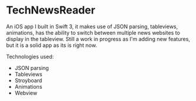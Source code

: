 # TechNewsReader
An iOS app I built in Swift 3, it makes use of JSON parsing, tableviews, animations, has the ability to switch between multiple news websites to display in the tableview. Still a work in progress as I'm adding new features, but it is a solid app as its is right now.

Technologies used:
- JSON parsing
- Tableviews
- Stroyboard
- Animations
- Webview
